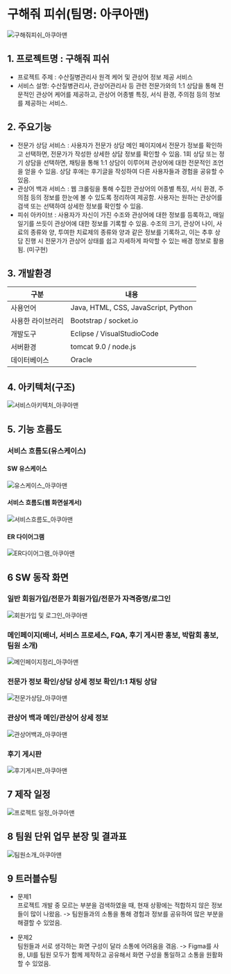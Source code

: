 # 구해줘 피쉬(팀명: 아쿠아맨)
![구해줘피쉬_아쿠아맨](https://user-images.githubusercontent.com/104408853/171080285-a13510ee-338d-4ba6-b7d0-19ac9d38b2d7.png)


## 1. 프로젝트명 : 구해줘 피쉬
* 프로젝트 주제 : 수산질병관리사 원격 케어 및 관상어 정보 제공 서비스
* 서비스 설명: 수산질병관리사, 관상어관리사 등 관련 전문가와의 1:1 상담을 통해 전문적인 관상어 케어를 제공하고, 관상어 어종별 특징, 서식 환경, 주의점 등의 정보를 제공하는 서비스.

## 2. 주요기능
* 전문가 상담 서비스 : 사용자가 전문가 상담 메인 페이지에서 전문가 정보를 확인하고 선택하면, 전문가가 작성한 상세한 상담 정보를 확인할 수 있음. 1회 상담 또는 정기 상담을 선택하면, 채팅을 통해 1:1 상담이 이루어져 관상어에 대한 전문적인 조언을 얻을 수 있음. 상담 후에는 후기글을 작성하여 다른 사용자들과 경험을 공유할 수 있음.
* 관상어 백과 서비스 : 웹 크롤링을 통해 수집한 관상어의 어종별 특징, 서식 환경, 주의점 등의 정보를 한눈에 볼 수 있도록 정리하여 제공함. 사용자는 원하는 관상어를 검색 또는 선택하여 상세한 정보를 확인할 수 있음.
* 피쉬 아카이브 : 사용자가 자신이 가진 수조와 관상어에 대한 정보를 등록하고, 매일 일기를 쓰듯이 관상어에 대한 정보를 기록할 수 있음. 수조의 크기, 관상어 나이, 사료의 종류와 양, 투여한 치료제의 종류와 양과 같은 정보를 기록하고, 이는 추후 상담 진행 시 전문가가 관상어 상태를 쉽고 자세하게 파악할 수 있는 배경 정보로 활용됨. (미구현)

## 3. 개발환경
|구분|내용|
|------|---|
|사용언어|Java, HTML, CSS, JavaScript, Python|
|사용한 라이브러리| Bootstrap / socket.io |
|개발도구|Eclipse / VisualStudioCode|
|서버환경|tomcat 9.0 / node.js|
|데이터베이스|Oracle|

## 4. 아키텍처(구조)
![서비스아키텍처_아쿠아맨](https://user-images.githubusercontent.com/104408853/171079995-97d3bd63-20a8-42ad-97ca-5c2d2cf8b9e4.png)


## 5. 기능 흐름도
### 서비스 흐름도(유스케이스)
#### SW 유스케이스
![유스케이스_아쿠아맨](https://user-images.githubusercontent.com/104408853/170604777-f58a29b7-3a5a-47a1-b381-f2f5b8e9e3a5.png)
#### 서비스 흐름도(웹 화면설계서)
![서비스흐름도_아쿠아맨](https://user-images.githubusercontent.com/104408853/170604757-07fcb8f1-6528-4f07-adbf-218b32ce147d.png)
#### ER 다이어그램
![ER다이어그램_아쿠아맨](https://user-images.githubusercontent.com/104408853/170604797-942244a1-9074-4194-9809-582d990a23c6.png)

## 6 SW 동작 화면

### 일반 회원가입/전문가 회원가입/전문가 자격증명/로그인
![회원가입 및 로그인_아쿠아맨](https://user-images.githubusercontent.com/104408853/171081685-f0b349c9-e0aa-4618-a391-f634d4b5d9fb.png)

### 메인페이지(배너, 서비스 프로세스, FQA, 후기 게시판 홍보, 박람회 홍보, 팀원 소개)
![메인페이지정리_아쿠아맨](https://user-images.githubusercontent.com/104408853/170897885-84f71494-b5be-43e0-a6b4-e1b908f0903f.png)

### 전문가 정보 확인/상담 상세 정보 확인/1:1 채팅 상담
![전문가상담_아쿠아맨](https://user-images.githubusercontent.com/104408853/170604438-58b3537c-f446-460d-943f-72e69bfdd202.png)

### 관상어 백과 메인/관상어 상세 정보
![관상어백과_아쿠아맨](https://user-images.githubusercontent.com/104408853/170898474-0b155cde-6323-4421-94af-35c4a952e097.png)

### 후기 게시판
![후기게시판_아쿠아맨](https://user-images.githubusercontent.com/104408853/171081144-a31f3568-d7a3-44b7-a314-c4630b1eb3ae.png)


## 7 제작 일정
![프로젝트 일정_아쿠아맨](https://user-images.githubusercontent.com/104408853/170604975-f8566df0-5865-4387-bf17-ed637fc097d4.png)

## 8 팀원 단위 업무 분장 및 결과표
![팀원소개_아쿠아맨](https://user-images.githubusercontent.com/104408853/170604959-b7173905-5155-4ed4-af11-3db488e17a72.png)

## 9 트러블슈팅
* 문제1<br>
 프로젝트 개발 중 모르는 부분을 검색하였을 때, 현재 상황에는 적합하지 않은 정보들이 많이 나왔음. -> 팀원들과의 소통을 통해 경험과 정보를 공유하여 많은 부분을 해결할 수 있었음.
 
* 문제2<br>
 팀원들과 서로 생각하는 화면 구성이 달라 소통에 어려움을 겪음. -> Figma를 사용, UI를 팀원 모두가 함께 제작하고 공유해서 화면 구성을 통일하고 소통을 원활화할 수 있었음.

